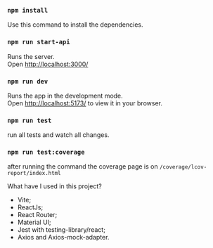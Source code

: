 ### `npm install`

Use this command to install the dependencies.

### `npm run start-api`

Runs the server.\
Open [http://localhost:3000/](http://localhost:3000/)

### `npm run dev`

Runs the app in the development mode.\
Open [http://localhost:5173/](http://localhost:5173/) to view it in your browser.

### `npm run test`

run all tests and watch all changes.

### `npm run test:coverage`

after running the command the coverage page is on `/coverage/lcov-report/index.html`

What have I used in this project?

- Vite;
- ReactJs;
- React Router;
- Material UI;
- Jest with testing-library/react;
- Axios and Axios-mock-adapter.
